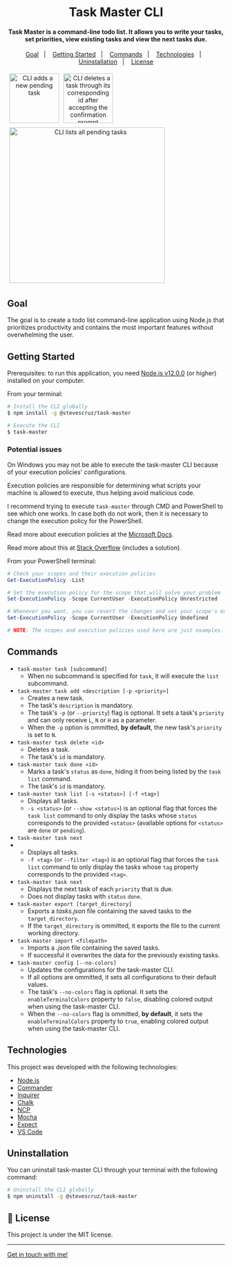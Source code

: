 <h1 align="center">
    <br>
    Task Master CLI
</h1>

<h4 align="center">
  Task Master is a command-line todo list. It allows you to write your tasks, set priorities, view existing tasks and view the next tasks due.
</h4>

<p align="center">
  <a href="#goal">Goal</a>&nbsp;&nbsp;&nbsp;|&nbsp;&nbsp;&nbsp;
  <a href="#getting-started">Getting Started</a>&nbsp;&nbsp;&nbsp;|&nbsp;&nbsp;&nbsp;
  <a href="#commands">Commands</a>&nbsp;&nbsp;&nbsp;|&nbsp;&nbsp;&nbsp;
  <a href="#technologies">Technologies</a>&nbsp;&nbsp;&nbsp;|&nbsp;&nbsp;&nbsp;
  <a href="#uninstallation">Uninstallation</a>&nbsp;&nbsp;&nbsp;|&nbsp;&nbsp;&nbsp;
  <a href="#memo-license">License</a>
</p>

<div align="center" style="display: flex; flex-wrap: wrap;">
  <img style="margin: 5px" alt="CLI adds a new pending task" src="https://res.cloudinary.com/dmct8cfu9/image/upload/v1618085857/task-master_task-add_wzpz3g.png" height="115" />

  <img style="margin: 5px" alt="CLI deletes a task through its corresponding id after accepting the confirmation prompt" src="https://res.cloudinary.com/dmct8cfu9/image/upload/v1618259211/task-master_task-delete_p7ne3c.png" height="115" />

  <img style="margin: 5px" alt="CLI lists all pending tasks" src="https://res.cloudinary.com/dmct8cfu9/image/upload/v1618085857/task-master_task_b2a9na.png" width="360" />
</div>

## Goal

The goal is to create a todo list command-line application using Node.js that prioritizes productivity and contains the most important features without overwhelming the user.

## Getting Started

Prerequisites: to run this application, you need [Node.js v12.0.0][nodejs] (or higher) installed on your computer.

From your terminal:

```bash
# Install the CLI globally
$ npm install -g @stevescruz/task-master

# Execute the CLI
$ task-master
```

### Potential issues

On Windows you may not be able to execute the task-master CLI because of your execution policies' configurations.

Execution policies are responsible for determining what scripts your machine is allowed to execute, thus helping avoid malicious code.

I recommend trying to execute `task-master` through CMD and PowerShell to see which one works. In case both do not work, then it is necessary to change the execution policy for the PowerShell.

Read more about execution policies at the [Microsoft Docs](https://docs.microsoft.com/en-us/powershell/module/microsoft.powershell.core/about/about_execution_policies?view=powershell-7.1).

Read more about this at [Stack Overflow](https://stackoverflow.com/questions/41117421/ps1-cannot-be-loaded-because-running-scripts-is-disabled-on-this-system) (includes a solution).

From your PowerShell terminal:

```powershell
# Check your scopes and their execution policies
Get-ExecutionPolicy -List

# Set the execution policy for the scope that will solve your problem
Set-ExecutionPolicy -Scope CurrentUser -ExecutionPolicy Unrestricted

# Whenever you want, you can revert the changes and set your scope's execution policy back to its original settings
Set-ExecutionPolicy -Scope CurrentUser -ExecutionPolicy Undefined

# NOTE: The scopes and execution policies used here are just examples.
```

## Commands

- `task-master task [subcommand]`
  - When no subcommand is specified for `task`, it will execute the `list` subcommand.
- `task-master task add <description [-p <priority>]`
  - Creates a new task.
  - The task's `description` is mandatory.
  - The task's `-p` (or `--priority`) flag is optional. It sets a task's `priority` and can only receive `L`, `N` or `H` as a parameter.
  - When the `-p` option is ommitted, **by default**, the new task's `priority` is set to `N`.
- `task-master task delete <id>`
  - Deletes a task.
  - The task's `id` is mandatory.
- `task-master task done <id>`
  - Marks a task's `status` as `done`, hiding it from being listed by the `task list` command.
  - The task's `id` is mandatory.
- `task-master task list [-s <status>] [-f <tag>]`
  - Displays all tasks.
  - `-s <status>` (or `--show <status>`) is an optional flag that forces the `task list` command to only display the tasks whose `status` corresponds to the provided `<status>` (available options for `<status>` are `done` or `pending`).
- `task-master task next`
- - Displays all tasks.
  - `-f <tag>` (or `--filter <tag>`) is an optional flag that forces the `task list` command to only display the tasks whose `tag` property corresponds to the provided `<tag>`.
- `task-master task next`
  - Displays the next task of each `priority` that is due.
  - Does not display tasks with `status` `done`.
- `task-master export [target_directory]`
  - Exports a *tasks.json* file containing the saved tasks to the `target_directory`.
  - If the `target_directory` is ommitted, it exports the file to the current working directory.
- `task-master import <filepath>`
  - Imports a *.json* file containing the saved tasks.
  - If successful it overwrites the data for the previously existing tasks.
- `task-master config [--no-colors]`
  - Updates the configurations for the task-master CLI.
  - If all options are ommitted, it sets all configurations to their default values.
  - The task's `--no-colors` flag is optional. It sets the `enableTerminalColors` property to `false`, disabling colored output when using the task-master CLI.
  - When the `--no-colors` flag is ommitted, **by default**, it sets the `enableTerminalColors` property to `true`, enabling colored output when using the task-master CLI.

## Technologies

This project was developed with the following technologies:

-  [Node.js](https://nodejs.org/en/)
-  [Commander](https://github.com/tj/commander.js/)
-  [Inquirer](https://github.com/SBoudrias/Inquirer.js)
-  [Chalk](https://github.com/chalk/chalk)
-  [NCP](https://github.com/AvianFlu/ncp)
-  [Mocha](https://mochajs.org/)
-  [Expect](https://jestjs.io/docs/expect)
-  [VS Code][vc]

## Uninstallation

You can uninstall task-master CLI through your terminal with the following command:

```bash
# Uninstall the CLI globally
$ npm uninstall -g @stevescruz/task-master
```

## :memo: License
This project is under the MIT license.

---

[Get in touch with me!](https://www.linkedin.com/in/stevescruz/)

[nodejs]: https://nodejs.org/
[vc]: https://code.visualstudio.com/